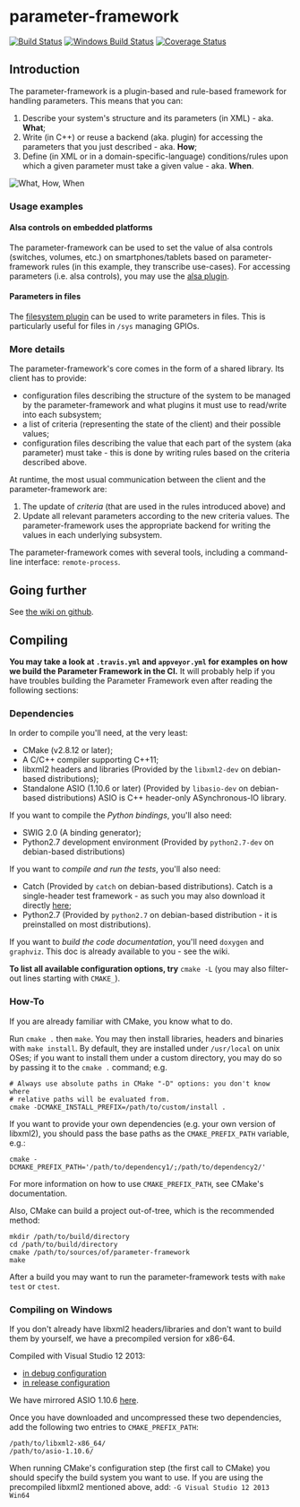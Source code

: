 # parameter-framework

[![Build Status](https://travis-ci.org/01org/parameter-framework.svg?branch=master)](https://travis-ci.org/01org/parameter-framework)
[![Windows Build Status](https://ci.appveyor.com/api/projects/status/ga24jp8tet0qimbu/branch/master)](https://ci.appveyor.com/project/parameter-framework/parameter-framework)
[![Coverage Status](https://codecov.io/github/01org/parameter-framework/coverage.svg?branch=master)](https://codecov.io/github/01org/parameter-framework?branch=master)

## Introduction

The parameter-framework is a plugin-based and rule-based framework for handling
parameters.  This means that you can:

1. Describe your system's structure and its parameters (in XML) - aka. **What**;
2. Write (in C++) or reuse a backend (aka. plugin) for accessing the parameters
that you just described - aka. **How**;
3. Define (in XML or in a domain-specific-language) conditions/rules upon which
a given parameter must take a given value - aka. **When**.

![What, How, When](https://01org.github.io/parameter-framework/hosting/what-how-when.png)

### Usage examples

#### Alsa controls on embedded platforms

The parameter-framework can be used to set the value of alsa controls
(switches, volumes, etc.) on smartphones/tablets based on parameter-framework
rules (in this example, they transcribe use-cases).  For accessing parameters
(i.e. alsa controls), you may use the
[alsa plugin](https://github.com/01org/parameter-framework-plugins-alsa).

#### Parameters in files

The [filesystem plugin](https://github.com/01org/parameter-framework-plugins-filesystem)
can be used to write parameters in files.  This is particularly useful for
files in `/sys` managing GPIOs.

### More details

The parameter-framework's core comes in the form of a shared library.  Its
client has to provide:

- configuration files describing the structure of the system to be managed by
  the parameter-framework and what plugins it must use to read/write into each
  subsystem;
- a list of criteria (representing the state of the client) and their possible
  values;
- configuration files describing the value that each part of the system (aka
  parameter) must take - this is done by writing rules based on the criteria
  described above.

At runtime, the most usual communication between the client and the
parameter-framework are:

1. The update of *criteria* (that are used in the rules introduced above) and
2. Update all relevant parameters according to the new criteria values.  The
   parameter-framework uses the appropriate backend for writing the values in
   each underlying subsystem.

The parameter-framework comes with several tools, including a command-line
interface: `remote-process`.

## Going further

See [the wiki on github](https://github.com/01org/parameter-framework/wiki).

## Compiling

**You may take a look at `.travis.yml` and `appveyor.yml` for examples on how we
build the Parameter Framework in the CI.** It will probably help if you have
troubles building the Parameter Framework even after reading the following
sections:

### Dependencies

In order to compile you'll need, at the very least:

- CMake (v2.8.12 or later);
- A C/C++ compiler supporting C++11;
- libxml2 headers and libraries (Provided by the `libxml2-dev` on debian-based
distributions);
- Standalone ASIO (1.10.6 or later) (Provided by `libasio-dev` on debian-based
distributions) ASIO is C++ header-only ASynchronous-IO library.

If you want to compile the *Python bindings*, you'll also need:

- SWIG 2.0 (A binding generator);
- Python2.7 development environment (Provided by `python2.7-dev` on debian-based
distributions)

If you want to *compile and run the tests*, you'll also need:

- Catch (Provided by `catch` on debian-based distributions). Catch is a
single-header test framework - as such you may also download it directly
[here](https://raw.githubusercontent.com/philsquared/Catch/master/single_include/catch.hpp);
- Python2.7 (Provided by `python2.7` on debian-based distribution - it is
preinstalled on most distributions).

If you want to *build the code documentation*, you'll need `doxygen` and
`graphviz`. This doc is already available to you - see the wiki.

**To list all available configuration options, try** `cmake -L` (you may also
filter-out lines starting with `CMAKE_`).

### How-To

If you are already familiar with CMake, you know what to do.

Run `cmake .` then `make`.  You may then install libraries, headers and
binaries with `make install`.  By default, they are installed under
`/usr/local` on unix OSes; if you want to install them under a custom
directory, you may do so by passing it to the `cmake .` command; e.g.

    # Always use absolute paths in CMake "-D" options: you don't know where
    # relative paths will be evaluated from.
    cmake -DCMAKE_INSTALL_PREFIX=/path/to/custom/install .

If you want to provide your own dependencies (e.g. your own version of
libxml2), you should pass the base paths as the `CMAKE_PREFIX_PATH` variable,
e.g.:

    cmake -DCMAKE_PREFIX_PATH='/path/to/dependency1/;/path/to/dependency2/'

For more information on how to use `CMAKE_PREFIX_PATH`, see CMake's
documentation.

Also, CMake can build a project out-of-tree, which is the recommended method:

    mkdir /path/to/build/directory
    cd /path/to/build/directory
    cmake /path/to/sources/of/parameter-framework
    make

After a build you may want to run the parameter-framework tests with
`make test` or `ctest`.

### Compiling on Windows

If you don't already have libxml2 headers/libraries and don't want to build them
by yourself, we have a precompiled version for x86-64.

Compiled with Visual Studio 12 2013:
- [in debug configuration](https://01.org/sites/default/files/libxml2-x86_64-debug-3eaedba1b64180668fdab7ad2eba549586017bf3.zip)
- [in release configuration](https://01.org/sites/default/files/libxml2-x86_64-3eaedba1b64180668fdab7ad2eba549586017bf3.zip)

We have mirrored ASIO 1.10.6 [here](https://01.org/sites/default/files/asio-1.10.6.tar.gz).

Once you have downloaded and uncompressed these two dependencies, add the
following two entries to `CMAKE_PREFIX_PATH`:

    /path/to/libxml2-x86_64/
    /path/to/asio-1.10.6/

When running CMake's configuration step (the first call to CMake) you should
specify the build system you want to use. If you are using the precompiled
libxml2 mentioned above, add: `-G Visual Studio 12 2013 Win64`
